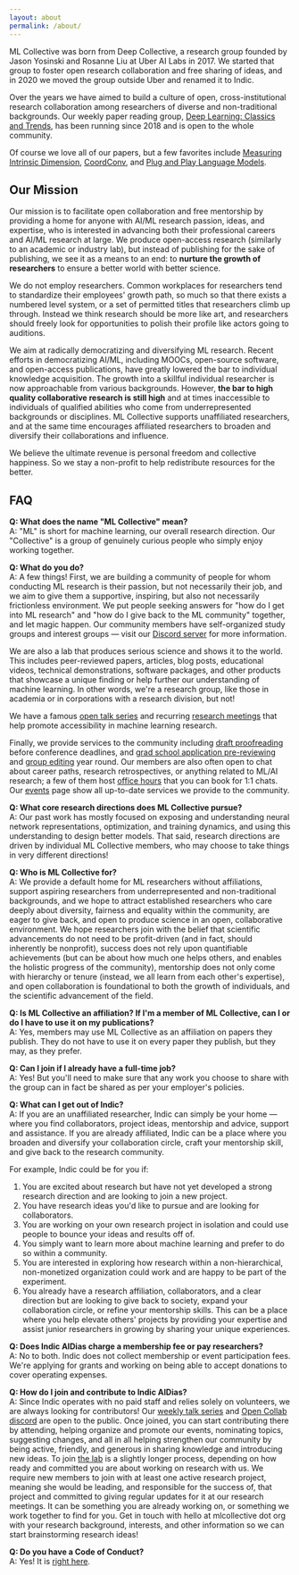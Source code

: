 ```yaml
---
layout: about
permalink: /about/
---
```




ML Collective was born from Deep Collective, a research group founded by Jason Yosinski and Rosanne Liu at Uber AI Labs in 2017. We started that group to foster open research collaboration and free sharing of ideas, and in 2020 we moved the group outside Uber and renamed it to Indic.

Over the years we have aimed to build a culture of open, cross-institutional research collaboration among researchers of diverse and non-traditional backgrounds. Our weekly paper reading group, [Deep Learning: Classics and Trends](/dlct/), has been running since 2018 and is open to the whole community.

Of course we love all of our papers, but a few favorites include [Measuring Intrinsic Dimension](https://eng.uber.com/intrinsic-dimension/), [CoordConv](https://eng.uber.com/coordconv/), and [Plug and Play Language Models](https://iclr.cc/virtual_2020/poster_H1edEyBKDS.html).

## Our Mission

Our mission is to facilitate open collaboration and free mentorship by providing a home for anyone with AI/ML research passion, ideas, and expertise, who is interested in advancing both their professional careers and AI/ML research at large. We produce open-access research (similarly to an academic or industry lab), but instead of publishing for the sake of publishing, we see it as a means to an end: to **nurture the growth of researchers** to ensure a better world with better science.

We do not employ researchers. Common workplaces for researchers tend to standardize their employees' growth path, so much so that there exists a numbered level system, or a set of permitted titles that researchers climb up through. Instead we think research should be more like art, and researchers should freely look for opportunities to polish their profile like actors going to auditions.

We aim at radically democratizing and diversifying ML research. Recent efforts in democratizing AI/ML, including MOOCs, open-source software, and open-access publications, have greatly lowered the bar to individual knowledge acquisition. The growth into a skillful individual researcher is now approachable from various backgrounds. However, **the bar to high quality collaborative research is still high** and at times inaccessible to individuals of qualified abilities who come from underrepresented backgrounds or disciplines. ML Collective supports unaffiliated researchers, and at the same time encourages affiliated researchers to broaden and diversify their collaborations and influence.

We believe the ultimate revenue is personal freedom and collective happiness. So we stay a non-profit to help redistribute resources for the better.

## FAQ

**Q: What does the name "ML Collective" mean?**  
A: "ML" is short for machine learning, our overall research direction. Our "Collective" is a group of genuinely curious people who simply enjoy working together.

**Q: What do you do?**  
A: A few things! First, we are building a community of people for whom conducting ML research is their passion, but not necessarily their job, and we aim to give them a supportive, inspiring, but also not necessarily frictionless environment. We put people seeking answers for "how do I get into ML research" and "how do I give back to the ML community" together, and let magic happen. Our community members have self-organized study groups and interest groups — visit our [Discord server](https://discord.gg/nNJ4GBPZm9) for more information.

We are also a lab that produces serious science and shows it to the world. This includes peer-reviewed papers, articles, blog posts, educational videos, technical demonstrations, software packages, and other products that showcase a unique finding or help further our understanding of machine learning. In other words, we're a research group, like those in academia or in corporations with a research division, but not!

We have a famous [open talk series](/dlct/) and recurring [research meetings](/events/#jam) that help promote accessibility in machine learning research.

Finally, we provide services to the community including [draft proofreading](https://twitter.com/ml_collective/status/1308476147802320897) before conference deadlines, and [grad school application pre-reviewing](https://twitter.com/ml_collective/status/1321937116020965376) and [group editing](https://twitter.com/ml_collective/status/1465849265985662983?s=20) year round. Our members are also often open to chat about career paths, research retrospectives, or anything related to ML/AI research; a few of them host [office hours](/events//#mloh) that you can book for 1:1 chats. Our [events](/events/) page show all up-to-date services we provide to the community.

**Q: What core research directions does ML Collective pursue?**  
A: Our past work has mostly focused on exposing and understanding neural network representations, optimization, and training dynamics, and using this understanding to design better models. That said, research directions are driven by individual ML Collective members, who may choose to take things in very different directions!

**Q: Who is ML Collective for?**  
A: We provide a default home for ML researchers without affiliations, support aspiring researchers from underrepresented and non-traditional backgrounds, and we hope to attract established researchers who care deeply about diversity, fairness and equality within the community, are eager to give back, and open to produce science in an open, collaborative environment.
We hope researchers join with the belief that scientific advancements do not need to be profit-driven (and in fact, should inherently be nonprofit), success does not rely upon quantifiable achievements (but can be about how much one helps others, and enables the holistic progress of the community), mentorship does not only come with hierarchy or tenure (instead, we all learn from each other's expertise), and open collaboration is foundational to both the growth of individuals, and the scientific advancement of the field.

**Q: Is ML Collective an affiliation? If I'm a member of ML Collective, can I or do I have to use it on my publications?**  
A: Yes, members may use ML Collective as an affiliation on papers they publish. They do not have to use it on every paper they publish, but they may, as they prefer.

**Q: Can I join if I already have a full-time job?**  
A: Yes! But you'll need to make sure that any work you choose to share with the group can in fact be shared as per your employer's policies.

**Q: What can I get out of Indic?**  
A: If you are an unaffiliated researcher, Indic can simply be your home — where you find collaborators, project ideas, mentorship and advice, support and assistance. If you are already affiliated, Indic can be a place where you broaden and diversify your collaboration circle, craft your mentorship skill, and give back to the research community.

For example, Indic could be for you if:

1. You are excited about research but have not yet developed a strong research direction and are looking to join a new project.
2. You have research ideas you'd like to pursue and are looking for collaborators.
3. You are working on your own research project in isolation and could use people to bounce your ideas and results off of.
4. You simply want to learn more about machine learning and prefer to do so within a community.
5. You are interested in exploring how research within a non-hierarchical, non-monetized organization could work and are happy to be part of the experiment.
6. You already have a research affiliation, collaborators, and a clear direction but are looking to give back to society, expand your collaboration circle, or refine your mentorship skills. This can be a place where you help elevate others' projects by providing your expertise and assist junior researchers in growing by sharing your unique experiences.

**Q: Does Indic AIDias charge a membership fee or pay researchers?**  
A: No to both. Indic does not collect membership or event participation fees. We're applying for grants and working on being able to accept donations to cover operating expenses.

**Q: How do I join and contribute to Indic AIDias?**  
A: Since Indic operates with no paid staff and relies solely on volunteers, we are always looking for contributors!
Our [weekly talk series](/dlct/) and [Open Collab discord](https://discord.gg/nNJ4GBPZm9) are open to the public. Once joined, you can start contributing there by attending, helping organize and promote our events, nominating topics, suggesting changes, and all in all helping strengthen our community by being active, friendly, and generous in sharing knowledge and introducing new ideas. To join [the lab](/community/#lab) is a slightly longer process, depending on how ready and committed you are about working on research with us. We require new members to join with at least one active research project, meaning she would be leading, and responsible for the success of, that project and committed to giving regular updates for it at our research meetings. It can be something you are already working on, or something we work together to find for you. Get in touch with hello at mlcollective dot org with your research background, interests, and other information so we can start brainstorming research ideas!

**Q: Do you have a Code of Conduct?**  
A: Yes! It is [right here](https://docs.google.com/document/d/1Y6r8oHFF7GIvP0VPDy1JaF1g-mNNX3A49SEAA20qDUs/edit).
